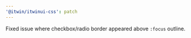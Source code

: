 ```yaml
---
'@itwin/itwinui-css': patch
---
```


Fixed issue where checkbox/radio border appeared above `:focus` outline.
